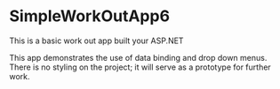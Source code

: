 # SimpleWorkOutApp6

This is a basic work out app built your ASP.NET

This app demonstrates the use of data binding and drop down menus. There is no styling on the project; it will serve as a prototype for further work.
